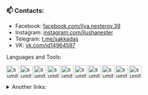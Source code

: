 

### 📫 Contacts: 
* Facebook: [facebook.com/ilya.nesterov.39](https://www.facebook.com/ilya.nesterov.39)
* Instagram: [instagram.com/ilushanester](https://twitter.com/ilushanester)
* Telegram: [t.me/sakkadas](https://t.me/sakkadas)
* VK: [vk.com/id14964597](https://vk.com/id14964597)


Languages and Tools:⠀
<p>⠀⠀⠀⠀⠀⠀⠀⠀         ⠀⠀⠀⠀       
  <img align="left" alt="sumit" width="33px" src="https://img.icons8.com/color/64/000000/python.png"/>
  <img align="left" alt="sumit" width="33px" src="https://img.icons8.com/color/48/000000/django.png"/>
  <img align="left" alt="sumit" width="33px" src="https://img.icons8.com/color/64/000000/html-5.png"/>
  <img align="left" alt="sumit" width="33px" src="https://img.icons8.com/color/48/000000/css3.png"/>
  <img align="left" alt="sumit" width="33px" src="https://img.icons8.com/color/48/000000/bootstrap.png"/>
  <img align="left" alt="sumit" width="33px" src="https://img.icons8.com/color/48/000000/sql.png"/>
  <img align="left" alt="sumit" width="33px" src="https://img.icons8.com/color/48/000000/postgreesql.png"/>


<img align="left" alt="sumit" width="33px" src="https://img.icons8.com/color/48/000000/javascript.png"/>
<img align="left" alt="sumit" width="33px" src="https://img.icons8.com/color/48/000000/linux.png"/>
<img align="left" alt="sumit" width="33px" src="https://img.icons8.com/color/48/000000/redis.png"/>
</p>

<br />

<details>
<summary> Another links: </summary>

<img width="2%" align="left" src="https://stepik.org/static/frontend/mobile-banner/stepik_logotype_square_black.svg"> [Stepik](https://stepik.org/users/260029519)
<br />
<img width="2%" align="left" src="https://muhammadusmanali.codes/assets/image/home-page/social/logo-codewars.svg"> [Codewars](https://www.codewars.com/users/Sakkadas)
</details>
